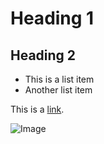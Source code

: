 # Heading 1
## Heading 2

* This is a list item
* Another list item

This is a [link](https://example.com).

![Image](image.jpg)
